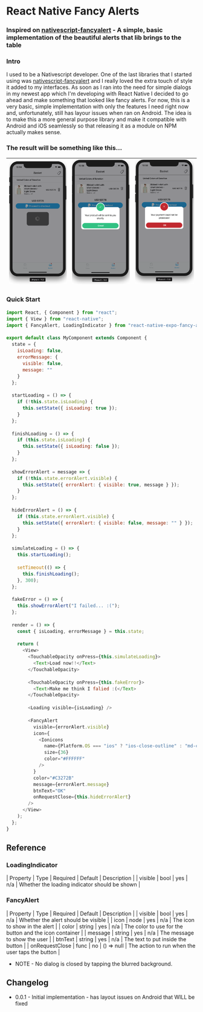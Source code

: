# React Native Fancy Alerts

### Inspired on [nativescript-fancyalert](https://github.com/NathanWalker/nativescript-fancyalert) - A simple, basic implementation of the beautiful alerts that lib brings to the table

### Intro

I used to be a Nativescript developer. One of the last libraries that I started using was [nativescript-fancyalert](https://github.com/NathanWalker/nativescript-fancyalert) and I really loved the extra touch of style it added to my interfaces.
As soon as I ran into the need for simple dialogs in my newest app which I'm developing with React Native I decided to go ahead and make something that looked like fancy alerts. For now, this is a very basic, simple implementation with only the features I need right now and, unfortunately, still has layour issues when ran on Android. The idea is to make this a more general purpose library and make it compatible with Android and iOS seamlessly so that releasing it as a module on NPM actually makes sense.

### The result will be something like this...

| ![Screenshot loading](screenshots/loading.png) | ![Screenshot success](screenshots/success.png) | ![Screenshot error](screenshots/error.png) |
| ---------------------------------------------- | ---------------------------------------------- | ------------------------------------------ |


### Quick Start

```javascript
import React, { Component } from "react";
import { View } from "react-native";
import { FancyAlert, LoadingIndicator } from "react-native-expo-fancy-alerts";

export default class MyComponent extends Component {
  state = {
    isLoading: false,
    errorMessage: {
      visible: false,
      message: ""
    }
  };

  startLoading = () => {
    if (!this.state.isLoading) {
      this.setState({ isLoading: true });
    }
  };

  finishLoading = () => {
    if (this.state.isLoading) {
      this.setState({ isLoading: false });
    }
  };

  showErrorAlert = message => {
    if (!this.state.errorAlert.visible) {
      this.setState({ errorAlert: { visible: true, message } });
    }
  };

  hideErrorAlert = () => {
    if (this.state.errorAlert.visible) {
      this.setState({ errorAlert: { visible: false, message: "" } });
    }
  };

  simulateLoading = () => {
    this.startLoading();

    setTimeout(() => {
      this.finishLoading();
    }, 300);
  };

  fakeError = () => {
    this.showErrorAlert("I failed... :(");
  };

  render = () => {
    const { isLoading, errorMessage } = this.state;

    return (
      <View>
        <TouchableOpacity onPress={this.simulateLoading}>
          <Text>Load now!!</Text>
        </TouchableOpacity>

        <TouchableOpacity onPress={this.fakeError}>
          <Text>Make me think I falied :(</Text>
        </TouchableOpacity>

        <Loading visible={isLoading} />

        <FancyAlert
          visible={errorAlert.visible}
          icon={
            <Ionicons
              name={Platform.OS === "ios" ? "ios-close-outline" : "md-close"}
              size={36}
              color="#FFFFFF"
            />
          }
          color="#C3272B"
          message={errorAlert.message}
          btnText="OK"
          onRequestClose={this.hideErrorAlert}
        />
      </View>
    );
  };
}
```

## Reference

### LoadingIndicator

| Property | Type | Required | Default | Description |
| visible | bool | yes | n/a | Whether the loading indicator should be shown |

### FancyAlert

| Property | Type | Required | Default | Description |
| visible | bool | yes | n/a | Whether the alert should be visible |
| icon | node | yes | n/a | The icon to show in the alert |
| color | string | yes | n/a | The color to use for the button and the icon container |
| message | string | yes | n/a | The message to show the user |
| btnText | string | yes | n/a | The text to put inside the button |
| onRequestClose | func | no | () => null | The action to run when the user taps the button |

* NOTE -
  No dialog is closed by tapping the blurred background.

## Changelog

* 0.0.1 - Initial implementation - has layout issues on Android that WILL be fixed
